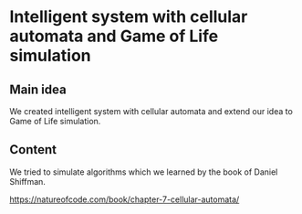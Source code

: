 # Intelligent system with cellular automata and Game of Life simulation

## Main idea

We created intelligent system with cellular automata and extend our idea to Game of Life simulation.

## Content

We tried to simulate algorithms which we learned by the book of Daniel Shiffman.

https://natureofcode.com/book/chapter-7-cellular-automata/
